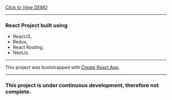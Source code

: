 
_[Click to View DEMO](https://mohibullahkamal.github.io/ReactApp/)_
***


### React Project built using 
- ReactJS, 
- Redux, 
- React Routing, 
- NextJs.
***


This project was bootstrapped with [Create React App](https://github.com/facebook/create-react-app).
***


### This project is under continuous development, therefore not complete.


